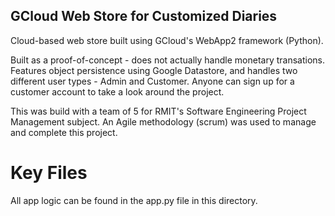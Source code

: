 ## GCloud Web Store for Customized Diaries

Cloud-based web store built using GCloud's WebApp2 framework (Python).

Built as a proof-of-concept - does not actually handle monetary 
transations. Features object persistence using Google Datastore,
and handles two different user types - Admin and Customer. Anyone 
can sign up for a customer account to take a look around the project.

This was build with a team of 5 for RMIT's Software Engineering Project 
Management subject. An Agile methodology (scrum) was used to manage and 
complete this project.

# Key Files
All app logic can be found in the app.py file in this directory.  
